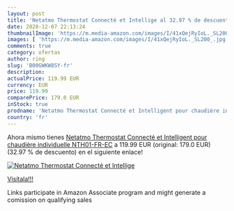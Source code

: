 ```yaml
---
layout: post
title: 'Netatmo Thermostat Connecté et Intellige al 32.97 % de descuento'
date: 2020-12-07 22:13:24
thumbnailImage: 'https://m.media-amazon.com/images/I/41xQejRyIoL._SL200_.jpg'
images: [ 'https://m.media-amazon.com/images/I/41xQejRyIoL._SL200_.jpg' ]
comments: true
category: ofertas
author: ring
slug: 'B00GWKW8SY-fr'
description:
actualPrice: 119.99 EUR
currency: EUR
price: 119.99
comparePrice: 179.0 EUR
inStock: true
prodname: 'Netatmo Thermostat Connecté et Intelligent pour chaudière individuelle  NTH01-FR-EC'
country: 'fr'
---
```


Ahora mismo tienes [Netatmo Thermostat Connecté et Intelligent pour chaudière individuelle  NTH01-FR-EC](https://www.amazon.fr/dp/B00GWKW8SY/?tag=tolees0d-21) a 119.99 EUR (original: 179.0 EUR) (32.97 %  de descuento) en el siguiente enlace!

[![Netatmo Thermostat Connecté et Intellige](https://m.media-amazon.com/images/I/41xQejRyIoL._SL200_.jpg)](https://www.amazon.fr/dp/B00GWKW8SY/?tag=tolees0d-21)

[Visítala!!!](https://www.amazon.fr/dp/B00GWKW8SY/?tag=tolees0d-21)

Links participate in Amazon Associate program and might generate a comission on qualifying sales
